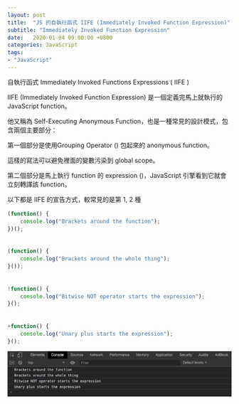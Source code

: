 ```yaml
---
layout: post
title:  "JS 的自執行函式 IIFE (Immediately Invoked Function Expression)"
subtitle: "Immediately Invoked Function Expression"
date:   2020-01-04 09:00:00 +0800
categories: JavaScript
tags:
- "JavaScript"
---
```


自執行函式 Immediately Invoked Functions Expressions ( IIFE )

IIFE (Immediately Invoked Function Expression) 是一個定義完馬上就執行的 JavaScript function。

他又稱為 Self-Executing Anonymous Function，也是一種常見的設計模式，包含兩個主要部分：

第一個部分是使用Grouping Operator () 包起來的 anonymous function。

這樣的寫法可以避免裡面的變數污染到 global scope。

第二個部分是馬上執行 function 的 expression ()，JavaScript 引擎看到它就會立刻轉譯該 function。

以下都是 IIFE 的宣告方式，較常見的是第 1, 2 種

```javascript
(function() {
    console.log("Brackets around the function");
})();


(function() {
    console.log("Brackets around the whole thing");
}());


!function() {
    console.log("Bitwise NOT operator starts the expression");
}();


+function() {
    console.log("Unary plus starts the expression");
}();
```

![Untitled](/images/2020-01-04/2020-01-04-01.png)



